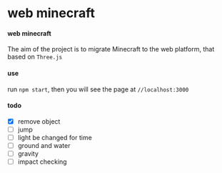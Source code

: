 web minecraft
========
#### web minecraft
The aim of the project is to migrate Minecraft to the web platform, that based on `Three.js`
#### use
run `npm start`, then you will see the page at `//localhost:3000`
#### todo
- [x] remove object
- [ ] jump
- [ ] light be changed for time
- [ ] ground and water
- [ ] gravity
- [ ] impact checking